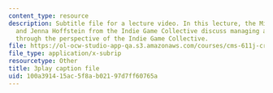 ```yaml
---
content_type: resource
description: Subtitle file for a lecture video. In this lecture, the Michael Carriere
  and Jenna Hoffstein from the Indie Game Collective discuss managing a game studio,
  through the perspective of the Indie Game Collective.
file: https://ol-ocw-studio-app-qa.s3.amazonaws.com/courses/cms-611j-creating-video-games-fall-2014/100a391415ac5f8ab02197d7ff60765a_knqdOcWTM.vtt
file_type: application/x-subrip
resourcetype: Other
title: 3play caption file
uid: 100a3914-15ac-5f8a-b021-97d7ff60765a
---
```

